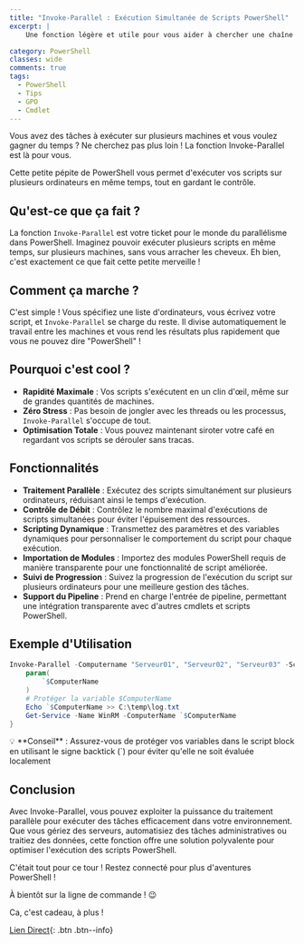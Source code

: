 ```yaml
---
title: "Invoke-Parallel : Exécution Simultanée de Scripts PowerShell"
excerpt: |
    Une fonction légère et utile pour vous aider à chercher une chaîne spécifique dans les objets de Stratégie de Groupe de votre environnement Active Directory.

category: PowerShell
classes: wide
comments: true
tags: 
  - PowerShell
  - Tips
  - GPO
  - Cmdlet
---
```


Vous avez des tâches à exécuter sur plusieurs machines et vous voulez gagner du temps ? Ne cherchez pas plus loin ! La fonction Invoke-Parallel est là pour vous.

Cette petite pépite de PowerShell vous permet d'exécuter vos scripts sur plusieurs ordinateurs en même temps, tout en gardant le contrôle.

## Qu'est-ce que ça fait ?

La fonction `Invoke-Parallel` est votre ticket pour le monde du parallélisme dans PowerShell. Imaginez pouvoir exécuter plusieurs scripts en même temps, sur plusieurs machines, sans vous arracher les cheveux. Eh bien, c'est exactement ce que fait cette petite merveille !

## Comment ça marche ?

C'est simple ! Vous spécifiez une liste d'ordinateurs, vous écrivez votre script, et `Invoke-Parallel` se charge du reste. Il divise automatiquement le travail entre les machines et vous rend les résultats plus rapidement que vous ne pouvez dire "PowerShell" !

## Pourquoi c'est cool ?

- **Rapidité Maximale** : Vos scripts s'exécutent en un clin d'œil, même sur de grandes quantités de machines.
- **Zéro Stress** : Pas besoin de jongler avec les threads ou les processus, `Invoke-Parallel` s'occupe de tout.
- **Optimisation Totale** : Vous pouvez maintenant siroter votre café en regardant vos scripts se dérouler sans tracas.


## Fonctionnalités

- **Traitement Parallèle** : Exécutez des scripts simultanément sur plusieurs ordinateurs, réduisant ainsi le temps d'exécution.
- **Contrôle de Débit** : Contrôlez le nombre maximal d'exécutions de scripts simultanées pour éviter l'épuisement des ressources.
- **Scripting Dynamique** : Transmettez des paramètres et des variables dynamiques pour personnaliser le comportement du script pour chaque exécution.
- **Importation de Modules** : Importez des modules PowerShell requis de manière transparente pour une fonctionnalité de script améliorée.
- **Suivi de Progression** : Suivez la progression de l'exécution du script sur plusieurs ordinateurs pour une meilleure gestion des tâches.
- **Support du Pipeline** : Prend en charge l'entrée de pipeline, permettant une intégration transparente avec d'autres cmdlets et scripts PowerShell.

## Exemple d'Utilisation

```powershell
Invoke-Parallel -Computername "Serveur01", "Serveur02", "Serveur03" -ScriptBlock {
    param(
        `$ComputerName
    )
    # Protéger la variable $ComputerName
    Echo `$ComputerName >> C:\temp\log.txt
    Get-Service -Name WinRM -ComputerName `$ComputerName
}
```

<aside class="tip" markdown="1">
💡 **Conseil** : Assurez-vous de protéger vos variables dans le script block en utilisant le signe backtick (`) pour éviter qu'elle ne soit évaluée localement
</aside>

## Conclusion

Avec Invoke-Parallel, vous pouvez exploiter la puissance du traitement parallèle pour exécuter des tâches efficacement dans votre environnement. Que vous gériez des serveurs, automatisiez des tâches administratives ou traitiez des données, cette fonction offre une solution polyvalente pour optimiser l'exécution des scripts PowerShell.

C'était tout pour ce tour ! Restez connecté pour plus d'aventures PowerShell !

À bientôt sur la ligne de commande ! 😉


Ca, c'est cadeau, à plus !

[Lien Direct](https://github.com/MickaelRoy/Cmdlets/tree/main/Invoke-Parallel){: .btn .btn--info}